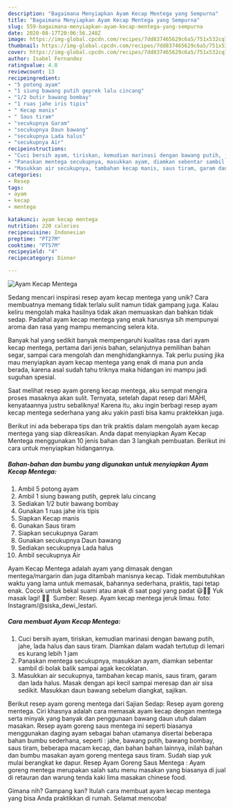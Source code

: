 ```yaml
---
description: "Bagaimana Menyiapkan Ayam Kecap Mentega yang Sempurna"
title: "Bagaimana Menyiapkan Ayam Kecap Mentega yang Sempurna"
slug: 559-bagaimana-menyiapkan-ayam-kecap-mentega-yang-sempurna
date: 2020-08-17T20:06:56.248Z
image: https://img-global.cpcdn.com/recipes/7dd837465629c6a5/751x532cq70/ayam-kecap-mentega-foto-resep-utama.jpg
thumbnail: https://img-global.cpcdn.com/recipes/7dd837465629c6a5/751x532cq70/ayam-kecap-mentega-foto-resep-utama.jpg
cover: https://img-global.cpcdn.com/recipes/7dd837465629c6a5/751x532cq70/ayam-kecap-mentega-foto-resep-utama.jpg
author: Isabel Fernandez
ratingvalue: 4.8
reviewcount: 13
recipeingredient:
- "5 potong ayam"
- "1 siung bawang putih geprek lalu cincang"
- "1/2 butir bawang bombay"
- "1 ruas jahe iris tipis"
- " Kecap manis"
- " Saus tiram"
- "secukupnya Garam"
- "secukupnya Daun bawang"
- "secukupnya Lada halus"
- "secukupnya Air"
recipeinstructions:
- "Cuci bersih ayam, tiriskan, kemudian marinasi dengan bawang putih, jahe, lada halus dan saus tiram. Diamkan dalam wadah tertutup di lemari es kurang lebih 1 jam"
- "Panaskan mentega secukupnya, masukkan ayam, diamkan sebentar sambil di bolak balik sampai agak kecoklatan."
- "Masukkan air secukupnya, tambahan kecap manis, saus tiram, garam dan lada halus. Masak dengan api kecil sampai meresap dan air sisa sedikit. Masukkan daun bawang sebelum diangkat, sajikan."
categories:
- Resep
tags:
- ayam
- kecap
- mentega

katakunci: ayam kecap mentega 
nutrition: 220 calories
recipecuisine: Indonesian
preptime: "PT27M"
cooktime: "PT57M"
recipeyield: "4"
recipecategory: Dinner

---
```



![Ayam Kecap Mentega](https://img-global.cpcdn.com/recipes/7dd837465629c6a5/751x532cq70/ayam-kecap-mentega-foto-resep-utama.jpg)

Sedang mencari inspirasi resep ayam kecap mentega yang unik? Cara membuatnya memang tidak terlalu sulit namun tidak gampang juga. Kalau keliru mengolah maka hasilnya tidak akan memuaskan dan bahkan tidak sedap. Padahal ayam kecap mentega yang enak harusnya sih mempunyai aroma dan rasa yang mampu memancing selera kita.

Banyak hal yang sedikit banyak mempengaruhi kualitas rasa dari ayam kecap mentega, pertama dari jenis bahan, selanjutnya pemilihan bahan segar, sampai cara mengolah dan menghidangkannya. Tak perlu pusing jika mau menyiapkan ayam kecap mentega yang enak di mana pun anda berada, karena asal sudah tahu triknya maka hidangan ini mampu jadi suguhan spesial.

Saat melihat resep ayam goreng kecap mentega, aku sempat mengira proses masaknya akan sulit. Ternyata, setelah dapat resep dari MAHI, kenyataannya justru sebaliknya! Karena itu, aku ingin berbagi resep ayam kecap mentega sederhana yang aku yakin pasti bisa kamu praktekkan juga.


Berikut ini ada beberapa tips dan trik praktis dalam mengolah ayam kecap mentega yang siap dikreasikan. Anda dapat menyiapkan Ayam Kecap Mentega menggunakan 10 jenis bahan dan 3 langkah pembuatan. Berikut ini cara untuk menyiapkan hidangannya.

<!--inarticleads1-->

##### Bahan-bahan dan bumbu yang digunakan untuk menyiapkan Ayam Kecap Mentega:

1. Ambil 5 potong ayam
1. Ambil 1 siung bawang putih, geprek lalu cincang
1. Sediakan 1/2 butir bawang bombay
1. Gunakan 1 ruas jahe iris tipis
1. Siapkan  Kecap manis
1. Gunakan  Saus tiram
1. Siapkan secukupnya Garam
1. Gunakan secukupnya Daun bawang
1. Sediakan secukupnya Lada halus
1. Ambil secukupnya Air


Ayam Kecap Mentega adalah ayam yang dimasak dengan mentega/margarin dan juga ditambah manisnya kecap. Tidak membutuhkan waktu yang lama untuk memasak, bahannya sederhana, praktis, tapi tetap enak. Cocok untuk bekal suami atau anak di saat pagi yang padat 😃👍🏻 Yuk masak lagi! 👩‍🍳 ️ Sumber: Resep. Ayam kecap mentega jeruk limau. foto: Instagram/@siska_dewi_lestari. 

<!--inarticleads2-->

##### Cara membuat Ayam Kecap Mentega:

1. Cuci bersih ayam, tiriskan, kemudian marinasi dengan bawang putih, jahe, lada halus dan saus tiram. Diamkan dalam wadah tertutup di lemari es kurang lebih 1 jam
1. Panaskan mentega secukupnya, masukkan ayam, diamkan sebentar sambil di bolak balik sampai agak kecoklatan.
1. Masukkan air secukupnya, tambahan kecap manis, saus tiram, garam dan lada halus. Masak dengan api kecil sampai meresap dan air sisa sedikit. Masukkan daun bawang sebelum diangkat, sajikan.


Berikut resep ayam goreng mentega dari Sajian Sedap: Resep ayam goreng mentega. Ciri khasnya adalah cara memasak ayam kecap dengan mentega serta minyak yang banyak dan penggunaan bawang daun utuh dalam masakan. Resep ayam goreng saus mentega ini seperti biasanya menggunakan daging ayam sebagai bahan utamanya disertai beberapa bahan bumbu sederhana, seperti : jahe, bawang putih, bawang bombay, saus tiram, beberapa macam kecap, dan bahan bahan lainnya, inilah bahan dan bumbu masakan ayam goreng mentega saus tiram. Sudah siap yuk mulai berangkat ke dapur. Resep Ayam Goreng Saus Mentega : Ayam goreng mentega merupakan salah satu menu masakan yang biasanya di jual di retauran dan warung tenda kaki lima masakan chinese food. 

Gimana nih? Gampang kan? Itulah cara membuat ayam kecap mentega yang bisa Anda praktikkan di rumah. Selamat mencoba!
